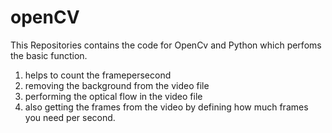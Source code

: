 # openCV
 
 This Repositories contains the code for OpenCv and Python which perfoms the basic function.
 1. helps to count the framepersecond
 2. removing the background from the video file
 3. performing the optical flow in the video file
 4. also getting the frames from the video by defining how much frames you need per second.



